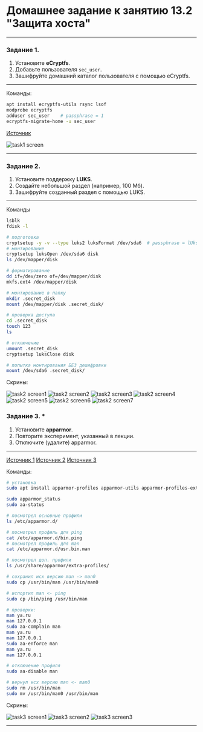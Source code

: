 # Домашнее задание к занятию 13.2 "Защита хоста"

------

### Задание 1.

1. Установите **eCryptfs**.
2. Добавьте пользователя `sec_user`.
3. Зашифруйте домашний каталог пользователя с помощью eCryptfs.

--- 

Команды:
```sh
apt install ecryptfs-utils rsync lsof
modprobe ecryptfs
adduser sec_user    # passphrase = 1
ecryptfs-migrate-home -u sec_user
```
[Источник](https://wiki.debian.org/TransparentEncryptionForHomeFolder)

![task1 screen](https://github.com/paive-media/dz13/blob/main/13-2/dz13-2_task1.png "ecryptfs ex")

---


### Задание 2.

1. Установите поддержку **LUKS**.
2. Создайте небольшой раздел (например, 100 Мб).
3. Зашифруйте созданный раздел с помощью LUKS.

--- 

Команды

```sh
lsblk
fdisk -l

# подготовка
cryptsetup -y -v --type luks2 luksFormat /dev/sda6  # passphrase = lUks
# монтирование
cryptsetup luksOpen /dev/sda6 disk
ls /dev/mapper/disk

# форматирование
dd if=/dev/zero of=/dev/mapper/disk
mkfs.ext4 /dev/mapper/disk

# монтирование в папку
mkdir .secret_disk
mount /dev/mapper/disk .secret_disk/

# проверка доступа
cd .secret_disk
touch 123
ls

# отключение
umount .secret_disk
cryptsetup luksClose disk

# попытка монтирования БЕЗ дешифровки
mount /dev/sda6 .secret_disk/

```

Скрины:

![task2 screen1](https://github.com/paive-media/dz13/blob/main/13-2/dz13-2_task2-1.png "установка библиотеки")
![task2 screen2](https://github.com/paive-media/dz13/blob/main/13-2/dz13-2_task2-2.png "подготовка раздела")
![task2 screen3](https://github.com/paive-media/dz13/blob/main/13-2/dz13-2_task2-3.png "подключение диска")
![task2 screen4](https://github.com/paive-media/dz13/blob/main/13-2/dz13-2_task2-4.png "подключение диска")
![task2 screen5](https://github.com/paive-media/dz13/blob/main/13-2/dz13-2_task2-5.png "подключение диска")
![task2 screen6](https://github.com/paive-media/dz13/blob/main/13-2/dz13-2_task2-6.png "проверка доступа")
![task2 screen7](https://github.com/paive-media/dz13/blob/main/13-2/dz13-2_task2-7.png "отключенное состояние")



### Задание 3. *

1. Установите **apparmor**.
2. Повторите эксперимент, указанный в лекции.
3. Отключите (удалите) apparmor.

--- 


[Источник 1](https://habr.com/ru/company/ruvds/blog/532988/)
[Источник 2](https://www.simplified.guide/ubuntu/remove-apparmor)
[Источник 3](https://help.ubuntu.ru/wiki/руководство_по_ubuntu_server/безопасность/apparmor)

Команды:

```sh
# установка
sudo apt install apparmor-profiles apparmor-utils apparmor-profiles-extra

sudo apparmor_status
sudo aa-status 

# посмотрел основные профили
ls /etc/apparmor.d/

# посмотрел профиль для ping
cat /etc/apparmor.d/bin.ping
# посмотрел профиль для man
cat /etc/apparmor.d/usr.bin.man

# посмотрел доп. профили
ls /usr/share/apparmor/extra-profiles/

# сохранил исх версию man -> man0
sudo cp /usr/bin/man /usr/bin/man0

# испортил man <- ping
sudo cp /bin/ping /usr/bin/man

# проверки:
man ya.ru
man 127.0.0.1
sudo aa-complain man
man ya.ru
man 127.0.0.1
sudo aa-enforce man
man ya.ru
man 127.0.0.1

# отключение профиля
sudo aa-disable man

# вернул исх версию man <- man0
sudo rm /usr/bin/man
sudo mv /usr/bin/man0 /usr/bin/man

```


Скрины:

![task3 screen1](https://github.com/paive-media/dz13/blob/main/13-2/dz13-2_task3-1.png "aa status")
![task3 screen2](https://github.com/paive-media/dz13/blob/main/13-2/dz13-2_task3-2.png "aa enforced")
![task3 screen3](https://github.com/paive-media/dz13/blob/main/13-2/dz13-2_task3-3.png "проверка")

---



